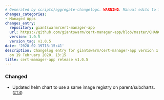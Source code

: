 ```yaml
---
# Generated by scripts/aggregate-changelogs. WARNING: Manual edits to this files will be overwritten.
changes_categories:
- Managed Apps
changes_entry:
  repository: giantswarm/cert-manager-app
  url: https://github.com/giantswarm/cert-manager-app/blob/master/CHANGELOG.md#105-2020-02-19
  version: 1.0.5
  version_tag: v1.0.5
date: '2020-02-19T13:15:41'
description: Changelog entry for giantswarm/cert-manager-app version 1.0.5, published
  on 19 February 2020, 13:15
title: cert-manager-app release v1.0.5
---
```


### Changed
- Updated helm chart to use a same image registry on parent/subcharts. ([#13](https://github.com/giantswarm/cert-manager-app/pull/13))
